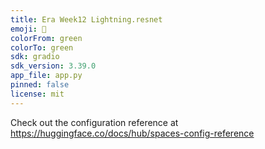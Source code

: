 ```yaml
---
title: Era Week12 Lightning.resnet
emoji: 🐠
colorFrom: green
colorTo: green
sdk: gradio
sdk_version: 3.39.0
app_file: app.py
pinned: false
license: mit
---
```


Check out the configuration reference at https://huggingface.co/docs/hub/spaces-config-reference
